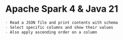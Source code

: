 # Apache Spark 4 & Java 21 

```java
- Read a JSON file and print contents with schema
- Select specific columns and show their values
- Also apply ascending order on a column
```

